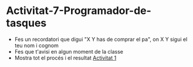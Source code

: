 # Activitat-7-Programador-de-tasques

- Fes un recordatori que digui "X Y has de comprar el pa", on X Y sigui el teu nom i cognom
- Fes que t'avisi en algun moment de la classe
- Mostra tot el procés i el resultat
[Activitat 1](activitat1.md)
